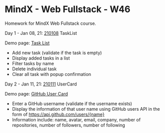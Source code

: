 # MindX - Web Fullstack - W46
Homework for MindX Web Fullstack course.

Day 1 - Jan 08, 21: [210108](210108) TaskList

Demo page: [Task List](https://nguyennganhi.github.io/mindx-web-fullstack-w46/210108/TaskList)

* Add new task (validate if the task is empty)
* Display added tasks in a list
* Filter tasks by name
* Delete individual task
* Clear all task with popup confirmation

Day 2 - Jan 11, 21: [210111](210111) UserCard

Demo page: [GitHub User Card](https://nguyennganhi.github.io/mindx-web-fullstack-w46/210111/UserCard)

* Enter a GitHub username (validate if the username exists)
* Display the information of that user name using GitHub users API in the form of https://api.github.com/users/{name} 
* Information include: name, avatar, email, company, number of repositories, number of followers, number of following
